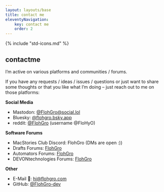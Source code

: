 ```yaml
---
layout: layouts/base
title: contact me
eleventyNavigation: 
    key: contact me
    order: 2
---
```


{% include "std-icons.md" %}

## contactme
I’m active on various platforms and communities / forums.

If you have any requests / ideas / issues / questions or just want to share some thoughts or that you like what I’m doing – just reach
out to me on those platforms:

**Social Media**

- Mastodon: [@FlohGro@social.lol](https://social.lol/@flohgro)
- Bluesky: [@flohgro.bsky.app](https://bsky.app/profile/flohgro.bsky.social)
- reddit: [@FlohGro](https://www.reddit.com/user/FloHyO) (username @FloHyO)

**Software Forums**

- MacStories Club Discord: FlohGro (DMs are open :))
- Drafts Forums: [FlohGro](https://forums.getdrafts.com/u/flohgro/summary)
- Automators Forums: [FlohGro](https://talk.automators.fm/u/flohgro/summary)
- DEVONtechnologies Forums: [FlohGro](https://discourse.devontechnologies.com/u/flohgro/summary)

**Other**

- E-Mail 📧: [hi@flohgro.com](mailto:hi@flohgro.com)
- GitHub: [@FlohGro-dev](https://github.com/FlohGro-dev)
